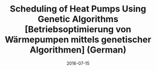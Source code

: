 ---
title: Scheduling of Heat Pumps Using Genetic Algorithms [Betriebsoptimierung von Wärmepumpen mittels genetischer Algorithmen] (German)
date: 2016-07-15
summary: 14 Juli 2016, Thesis Presentation, Department of Economics, Karlsruhe Institute of Technology
authors: ["admin"]

links:
  - icon_pack: fas
    icon: keynote
    name: presentation
    url: 'https://www.neumann.fyi/files/schedulingheatpumps.pdf'
  - icon_pack: ai
    icon: researchgate
    name: ResearchGate
    url: 'https://doi.org/10.13140/RG.2.2.20058.85440'
---